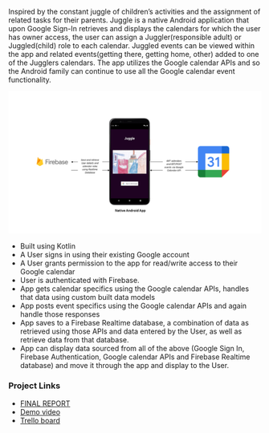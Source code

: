 
Inspired by the constant juggle of children’s activities and the assignment of related tasks for their parents.
Juggle is a native Android application that upon Google Sign-In retrieves and displays the calendars for which the user has owner access, the user can assign a Juggler(responsible adult) or Juggled(child) role to each calendar.
Juggled events can be viewed within the app and related events(getting there, getting home, other) added to one of the Jugglers calendars.
The app utilizes the Google calendar APIs and so the Android family can continue to use all the Google calendar event functionality.

![highLevelView](KMK_handbook_graphic.png)

 - Built using Kotlin
 - A User signs in using their existing Google account
 - A User grants permission to the app for read/write access to their Google calendar
 - User is authenticated with Firebase.
 - App gets calendar specifics using the Google calendar APIs, handles that data using custom built data models
 - App posts event specifics using the Google calendar APIs and again handle those responses
 - App saves to a Firebase Realtime database, a combination of data as retrieved using those APIs and data entered by the User, as well as retrieve data from that database.
 - App can display data sourced from all of the above (Google Sign In, Firebase Authentication, Google calendar APIs and Firebase Realtime database) and move it through the app and display to the User.


### Project Links
- [FINAL REPORT](KathleenMcCarthyKelleher_20042361_FinalReport.pdf) <br>
- [Demo video](https://youtu.be/Zm30F79KrHc) <br>
- [Trello board](https://trello.com/b/ggPVPCOG/juggle) <br>

